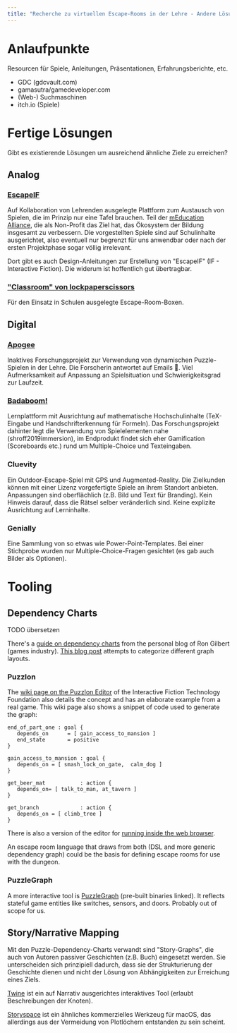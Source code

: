 ```yaml
---
title: "Recherche zu virtuellen Escape-Rooms in der Lehre - Andere Lösungen"
---
```


# Anlaufpunkte

Resourcen für Spiele, Anleitungen, Präsentationen, Erfahrungsberichte, etc.

- GDC (gdcvault.com)
- gamasutra/gamedeveloper.com
- (Web-) Suchmaschinen
- itch.io (Spiele)

# <a name="solutions"></a> Fertige Lösungen

Gibt es existierende Lösungen um ausreichend ähnliche Ziele zu erreichen?

## Analog

### <a name="escapeif"></a> [EscapeIF](https://www.becauseplaymatters.com/escapeif)

Auf Kollaboration von Lehrenden ausgelegte Plattform zum Austausch von Spielen, die im Prinzip nur eine Tafel brauchen.
Teil der [mEducation Alliance](https://meducationalliance.org/ed-storytelling-games/), die als Non-Profit das Ziel hat, das Ökosystem der Bildung insgesamt zu verbessern.
Die vorgestellten Spiele sind auf Schulinhalte ausgerichtet, also eventuell nur begrenzt für uns anwendbar oder nach der ersten Projektphase sogar völlig irrelevant.

Dort gibt es auch Design-Anleitungen zur Erstellung von "EscapeIF" (IF - Interactive Fiction). Die widerum ist hoffentlich gut übertragbar.

### ["Classroom" von lockpaperscissors](https://lockpaperscissors.co/printable-worksheet-games)

Für den Einsatz in Schulen ausgelegte Escape-Room-Boxen.

## Digital

### [Apogee](https://web.archive.org/web/20240131152124/https://apogee.online/)

Inaktives Forschungsprojekt zur Verwendung von dynamischen Puzzle-Spielen in der Lehre. Die Forscherin antwortet auf Emails 🤞.
Viel Aufmerksamkeit auf Anpassung an Spielsituation und Schwierigkeitsgrad zur Laufzeit.

### [Badaboom!](https://www.polyu.edu.hk/kteo/knowledge-transfer/innovations-and-technologies/technology-search/4-smart-cities-and-information-technology/4_ama_02_0920/)

Lernplattform mit Ausrichtung auf mathematische Hochschulinhalte (TeX-Eingabe und Handschrifterkennung für Formeln). Das Forschungsprojekt dahinter legt die Verwendung von Spielelementen nahe (shroff2019immersion), im Endprodukt findet sich eher Gamification (Scoreboards etc.) rund um Multiple-Choice und Texteingaben.

### Cluevity

Ein Outdoor-Escape-Spiel mit GPS und Augmented-Reality. Die Zielkunden können mit einer Lizenz vorgefertigte Spiele an ihrem Standort anbieten.
Anpassungen sind oberflächlich (z.B. Bild und Text für Branding). Kein Hinweis darauf, dass die Rätsel selber veränderlich sind.
Keine explizite Ausrichtung auf Lerninhalte.

### Genially

Eine Sammlung von so etwas wie Power-Point-Templates. Bei einer Stichprobe wurden nur Multiple-Choice-Fragen gesichtet (es gab auch Bilder als Optionen).

# <a name="tooling"></a> Tooling

## Dependency Charts

TODO übersetzen

There's a [guide on dependency charts](https://grumpygamer.com/puzzle_dependency_charts/) from the personal blog of Ron Gilbert (games industry).
[This blog post](https://heterogenoustasks.wordpress.com/2015/01/26/standard-patterns-in-choice-based-games/) attempts to categorize different graph layouts.

### Puzzlon

The [wiki page on the Puzzlon Editor](https://www.ifwiki.org/Puzzlon) of the Interactive Fiction Technology Foundation also details the concept and has an elaborate example from a real game.
This wiki page also shows a snippet of code used to generate the graph:

```
end_of_part_one : goal {
   depends_on      = [ gain_access_to_mansion ]
   end_state       = positive
}

gain_access_to_mansion : goal {
   depends_on = [ smash_lock_on_gate,  calm_dog ]
}

get_beer_mat           : action {
   depends_on= [ talk_to_man, at_tavern ]
}

get_branch             : action {
   depends_on = [ climb_tree ]
}
```

There is also a version of the editor for [running inside the web browser](https://adventuron.io/puzzlon/).

An escape room language that draws from both (DSL and more generic dependency graph) could be the basis for defining escape rooms for use with the dungeon.

### PuzzleGraph

A more interactive tool is [PuzzleGraph](https://hg.sr.ht/~runevision/puzzlegraph) (pre-built binaries linked). It reflects stateful game entities like switches, sensors, and doors. Probably out of scope for us.

## <a name="story_tools"></a> Story/Narrative Mapping

Mit den Puzzle-Dependency-Charts verwandt sind "Story-Graphs", die auch von Autoren passiver Geschichten (z.B. Buch) eingesetzt werden. Sie unterscheiden sich prinzipiell dadurch, dass sie der Strukturierung der Geschichte dienen und nicht der Lösung von Abhängigkeiten zur Erreichung eines Ziels.

[Twine](https://twinery.org/) ist ein auf Narrativ ausgerichtes interaktives Tool (erlaubt Beschreibungen der Knoten).

[Storyspace](https://www.eastgate.com/storyspace/) ist ein ähnliches kommerzielles Werkzeug für macOS, das allerdings aus der Vermeidung von Plotlöchern entstanden zu sein scheint.
